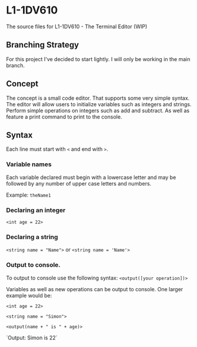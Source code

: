 # L1-1DV610
The source files for L1-1DV610 - The Terminal Editor (WIP)

## Branching Strategy
For this project I've decided to start lightly. I will only be working in the main branch.

## Concept
The concept is a small code editor. That supports some very simple syntax. The editor will allow users to initialize variables such as integers and strings.
Perform simple operations on integers such as add and subtract. As well as feature a print command to print to the console.

## Syntax
Each line must start with `<` and end with `>`.

### Variable names
Each variable declared must begin with a lowercase letter and may be followed by any number of upper case letters and numbers.

Example: `theName1`

### Declaring an integer
`<int age = 22>`

### Declaring a string
`<string name = "Name">` or `<string name = 'Name'>`

### Output to console.
To output to console use the following syntax: `<output([your operation])>`

Variables as well as new operations can be output to console. One larger example would be:

`<int age = 22>`

`<string name = "Simon">`

`<output(name + " is " + age)>`

´Output: Simon is 22´
